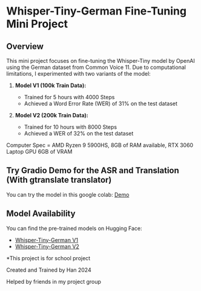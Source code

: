 # Whisper-Tiny-German Fine-Tuning Mini Project

## Overview
This mini project focuses on fine-tuning the Whisper-Tiny model by OpenAI using the German dataset from Common Voice 11. Due to computational limitations, I experimented with two variants of the model:

1. **Model V1 (100k Train Data):**
   - Trained for 5 hours with 4000 Steps
   - Achieved a Word Error Rate (WER) of 31% on the test dataset

2. **Model V2 (200k Train Data):**
   - Trained for 10 hours with 8000 Steps
   - Achieved a WER of 32% on the test dataset

Computer Spec = AMD Ryzen 9 5900HS, 8GB of RAM available, RTX 3060 Laptop GPU 6GB of VRAM

## Try Gradio Demo for the ASR and Translation (With gtranslate translator)
You can try the model in this google colab: [Demo](https://colab.research.google.com/drive/1no5-2xGblr_NT3aPXFDbHxJ203LVafty?usp=sharing)



## Model Availability
You can find the pre-trained models on Hugging Face:

- [Whisper-Tiny-German V1](https://huggingface.co/LiquAId/whisper-tiny-german-HanNeurAI)
- [Whisper-Tiny-German V2](https://huggingface.co/LiquAId/whisper-tiny-german-V2-HanNeurAI)




*This project is for school project

Created and Trained by Han 2024

Helped by friends in my project group
